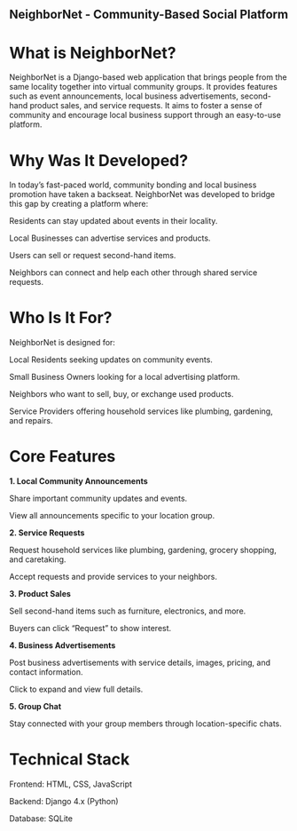 ## NeighborNet - Community-Based Social Platform

# **What is NeighborNet?**
NeighborNet is a Django-based web application that brings people from the same locality together into virtual community groups. It provides features such as event announcements, local business advertisements, second-hand product sales, and service requests. It aims to foster a sense of community and encourage local business support through an easy-to-use platform.

# **Why Was It Developed?**

In today’s fast-paced world, community bonding and local business promotion have taken a backseat. NeighborNet was developed to bridge this gap by creating a platform where:

Residents can stay updated about events in their locality.

Local Businesses can advertise services and products.

Users can sell or request second-hand items.

Neighbors can connect and help each other through shared service requests.


# **Who Is It For?**

NeighborNet is designed for:

Local Residents seeking updates on community events.

Small Business Owners looking for a local advertising platform.

Neighbors who want to sell, buy, or exchange used products.

Service Providers offering household services like plumbing, gardening, and repairs.

# **Core Features**

**1. Local Community Announcements**

Share important community updates and events.

View all announcements specific to your location group.

**2. Service Requests**

Request household services like plumbing, gardening, grocery shopping, and caretaking.

Accept requests and provide services to your neighbors.

**3. Product Sales**

Sell second-hand items such as furniture, electronics, and more.

Buyers can click “Request” to show interest.

**4. Business Advertisements**

Post business advertisements with service details, images, pricing, and contact information.

Click to expand and view full details.

**5. Group Chat**

Stay connected with your group members through location-specific chats.

# **Technical Stack**

Frontend: HTML, CSS, JavaScript 

Backend: Django 4.x (Python)

Database: SQLite
